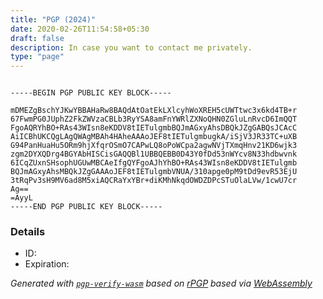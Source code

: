 ```yaml
---
title: "PGP (2024)"
date: 2020-02-26T11:54:58+05:30
draft: false
description: In case you want to contact me privately.
type: "page"
---
```



```

-----BEGIN PGP PUBLIC KEY BLOCK-----

mDMEZgBschYJKwYBBAHaRw8BAQdAtOatEkLXlcyhWoXREH5cUWTtwc3x6kd4TB+r
67FwmPG0JUphZ2FkZWVzaCBLb3RyYSA8amFnYWRlZXNoQHN0ZGluLnRvcD6ImQQT
FgoAQRYhBO+RAs43WIsn8eKDDV8tIETulgmbBQJmAGxyAhsDBQkJZgGABQsJCAcC
AiICBhUKCQgLAgQWAgMBAh4HAheAAAoJEF8tIETulgmbugkA/iSjV3JR33TC+uXB
G94PanHuaHu5ORm9hjXfqrOSmO7CAPwLQ8oPoWCpa2agwNVjTXmqHnv21KD6wjk3
zgm2DYXQDrg4BGYAbHISCisGAQQBl1UBBQEBB0D43Y0fDd53nWYcv8N33hdbwvnk
6ICqZUxnSHsophUGUwMBCAeIfgQYFgoAJhYhBO+RAs43WIsn8eKDDV8tIETulgmb
BQJmAGxyAhsMBQkJZgGAAAoJEF8tIETulgmbVNUA/310apge0pM9tDd9evR53EjU
3tRqPv3sH9MV6ad8M5xiAQCRaYxYBr+diKMhNkqdOWDZDPcSTuOlaLVw/1cwU7cr
Ag==
=AyyL
-----END PGP PUBLIC KEY BLOCK-----

```

<script type="module" src="pgp-verify-wasm.js"></script>

### Details
* ID: <code id="pgp-id"></code>
* Expiration: <code id="pgp-expiry"></code>

*Generated with [`pgp-verify-wasm`](https://github.com/jkotra/pgp-verify-wasm) based on [rPGP]("https://github.com/rpgp/rpgp") based via [WebAssembly](https://webassembly.org/)*